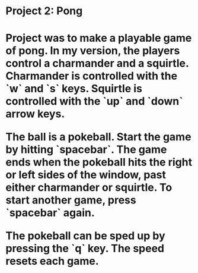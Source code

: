 <h1>Project 2: Pong<h1>

<p>Project was to make a playable game of pong. In my version, the players control a charmander and a squirtle. Charmander is controlled 
with the `w` and `s` keys. Squirtle is controlled with the `up` and `down` arrow keys. </p>
<p>The ball is a pokeball. Start the game by hitting `spacebar`. The game ends when the pokeball hits the right or left sides of the
window, past either charmander or squirtle. To start another game, press `spacebar` again. </p>

<p>The pokeball can be sped up by pressing the `q` key. The speed resets each game. </p>
